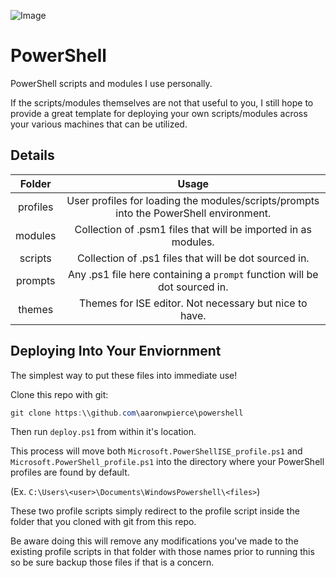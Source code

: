 ![Image](https://upload.wikimedia.org/wikipedia/commons/2/2f/PowerShell_5.0_icon.png)

  

# PowerShell

  

PowerShell scripts and modules I use personally. 

If the scripts/modules themselves are not that useful to you, I still hope to provide a great template for deploying your own scripts/modules across your various machines that can be utilized.
  

## Details

 

|Folder |Usage   |
|:-:|:-:|
| profiles  | 	User profiles for loading the modules/scripts/prompts into the PowerShell environment.  |
| modules  	|	Collection of .psm1 files that will be imported in as modules. |
| scripts   |   Collection of .ps1 files that will be dot sourced in. |
| prompts   |  	Any .ps1 file here containing a `prompt` function will be dot sourced in. |
| themes	|	Themes for ISE editor. Not necessary but nice to have.|
  
  

## Deploying Into Your Enviornment

  

The simplest way to put these files into immediate use!

 
Clone this repo with git: 
```powershell
git clone https:\\github.com\aaronwpierce\powershell
```
Then run `deploy.ps1` from within it's location.

This process will move both  `Microsoft.PowerShellISE_profile.ps1` and `Microsoft.PowerShell_profile.ps1` into the directory where your PowerShell profiles are found by default. 

(Ex. `C:\Users\<user>\Documents\WindowsPowershell\<files>`)

These two profile scripts simply redirect to the profile script inside the folder that you cloned with git from this repo.

Be aware doing this will remove any modifications you've made to the existing profile scripts in that folder with those names prior to running this so be sure backup those files if that is a concern.